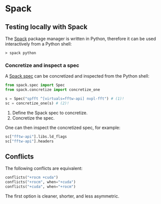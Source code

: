 # Spack

## Testing locally with Spack

The [Spack](https://spack.io) package manager is written in Python, therefore it can be used interactively from a Python
shell:

```shell
> spack python
```

### Concretize and inspect a spec

A [Spack spec] can be concretized and inspected from the Python shell:

```python
from spack.spec import Spec
from spack.concretize import concretize_one

s = Spec("spfft ^[virtuals=fftw-api] nvpl-fft") # (1)!
sc = concretize_one(s) # (2)!
```

1. Define the Spack spec to concretize.
2. Concretize the spec.

One can then inspect the concretized spec, for example:

```python
sc["fftw-api"].libs.ld_flags
sc["fftw-api"].headers
```

[Spack]: https://spack.io
[Spack spec]: https://spack.readthedocs.io/en/latest/packaging_guide.html#spack-specs

## Conflicts

The following conflicts are equivalent:

```python
conflicts("+rocm +cuda")
conflicts("+rocm", when="+cuda")
conflicts("+cuda", when="+rocm")
```

The first option is cleaner, shorter, and less asymmetric.

